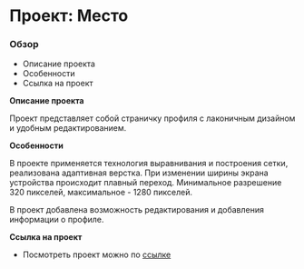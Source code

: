 # Проект: Место

### Обзор
* Описание проекта
* Особенности
* Ссылка на проект

**Описание проекта**

Проект представляет собой страничку профиля с лаконичным дизайном и удобным редактированием.

**Особенности**

В проекте применяется технология выравнивания и построения сетки, реализована адаптивная верстка. При изменении ширины экрана устройства происходит плавный переход. Минимальное разрешение 320 пикселей, максимальное - 1280 пикселей. 

В проект добавлена возможность редактирования и добавления информации о профиле.

**Ссылка на проект**

* Посмотреть проект можно по [ссылке](https://ilina-malina.github.io/mesto/index.html)
